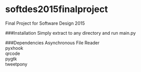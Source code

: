# softdes2015finalproject
Final Project for Software Design 2015

###Installation
Simply extract to any directory and run main.py

###Dependencies
Asynchronous File Reader    
pyxhook  
qrcode  
pygtk  
tweetpony
